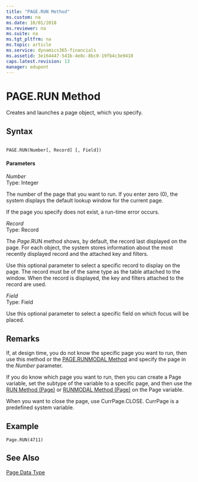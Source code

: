 ```yaml
---
title: "PAGE.RUN Method"
ms.custom: na
ms.date: 10/01/2018
ms.reviewer: na
ms.suite: na
ms.tgt_pltfrm: na
ms.topic: article
ms.service: dynamics365-financials
ms.assetid: 3e164447-541b-4e8c-8bc0-19fb4c3e9410
caps.latest.revision: 13
manager: edupont
---
```


 

# PAGE.RUN Method
Creates and launches a page object, which you specify.  

## Syntax  

```  

PAGE.RUN(Number[, Record] [, Field])  
```  

#### Parameters  
 *Number*  
 Type: Integer  

 The number of the page that you want to run. If you enter zero \(0\), the system displays the default lookup window for the current page.  

 If the page you specify does not exist, a run-time error occurs.  

 *Record*  
 Type: Record  

 The *Page*.RUN method shows, by default, the record last displayed on the page. For each object, the system stores information about the most recently displayed record and the attached key and filters.  

 Use this optional parameter to select a specific record to display on the page. The record must be of the same type as the table attached to the window. When the record is displayed, the key and filters attached to the record are used.  

 *Field*  
 Type: Field  

 Use this optional parameter to select a specific field on which focus will be placed.  

## Remarks  
 If, at design time, you do not know the specific page you want to run, then use this method or the [PAGE.RUNMODAL Method](devenv-PAGE-RUNMODAL-Method.md) and specify the page in the *Number* parameter.  

 If you do know which page you want to run, then you can create a Page variable, set the subtype of the variable to a specific page, and then use the [RUN Method \(Page\)](devenv-RUN-Method-Page.md) or [RUNMODAL Method \(Page\)](devenv-RUNMODAL-Method-Page.md) on the Page variable.  

 When you want to close the page, use CurrPage.CLOSE. CurrPage is a predefined system variable.  

## Example  

```  
Page.RUN(4711)  
```  

## See Also  
 [Page Data Type](../datatypes/devenv-Page-Data-Type.md)
